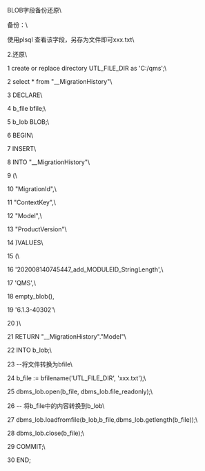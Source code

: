 BLOB字段备份还原\
备份：\
使用plsql 查看该字段，另存为文件即可xxx.txt\
2.还原\
1 create or replace directory UTL_FILE_DIR as \'C:/qms\';\
2 select \* from \"\_\_MigrationHistory\"\
3 DECLARE\
4 b_file bfile;\
5 b_lob BLOB;\
6 BEGIN\
7 INSERT\
8 INTO \"\_\_MigrationHistory\"\
9 (\
10 \"MigrationId\",\
11 \"ContextKey\",\
12 \"Model\",\
13 \"ProductVersion\"\
14 )VALUES\
15 (\
16 \'202008140745447_add_MODULEID_StringLength\',\
17 \'QMS\',\
18 empty_blob(),

19 \'6.1.3-40302\'\
20 )\
21 RETURN \"\_\_MigrationHistory\".\"Model\"\
22 INTO b_lob;\
23 \--将文件转换为bfile\
24 b_file := bfilename(\'UTL_FILE_DIR\', \'xxx.txt\');\
25 dbms_lob.open(b_file, dbms_lob.file_readonly);\
26 \-- 将b_file中的内容转换到b_lob\
27 dbms_lob.loadfromfile(b_lob,b_file,dbms_lob.getlength(b_file));\
28 dbms_lob.close(b_file);\
29 COMMIT;\
30 END;

